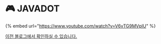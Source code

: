 # 🎮 JAVADOT

{% embed url="https://www.youtube.com/watch?v=V6vTG9MVplU" %}

[이전 블로그에서 확인하실 수 있습니다.](https://coqoa.tistory.com/39)

